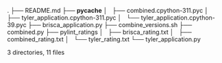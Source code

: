 .
├── README.md
├── __pycache__
│   ├── combined.cpython-311.pyc
│   ├── tyler_application.cpython-311.pyc
│   └── tyler_application.cpython-39.pyc
├── brisca_application.py
├── combine_versions.sh
├── combined.py
├── pylint_ratings
│   ├── brisca_rating.txt
│   ├── combined_rating.txt
│   └── tyler_rating.txt
└── tyler_application.py

3 directories, 11 files
